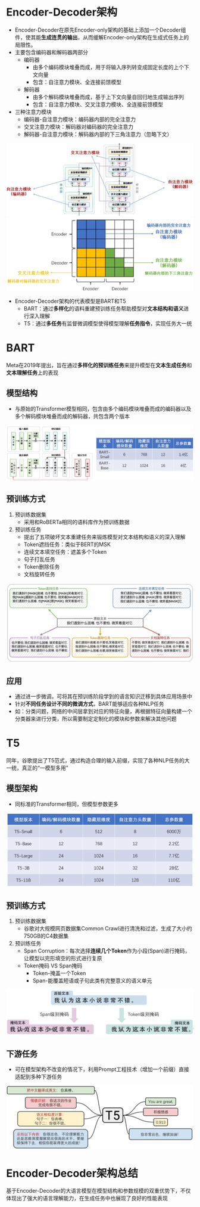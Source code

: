 # Encoder-Decoder架构

- Encoder-Decoder在原先Encoder-only架构的基础上添加一个Decoder组件，使其能**生成连贯的输出**，从而缓解Encoder-only架构在生成式任务上的局限性。
- 主要包含编码器和解码器两部分
  - 编码器
    - 由多个编码模块堆叠而成，用于将输入序列转变成固定长度的上个下文向量
    - 包含：自注意力模块、全连接前馈模型
  - 解码器
    - 由多个解码模块堆叠而成，基于上下文向量自回归地生成输出序列
    - 包含：自注意力模块、交叉注意力模块、全连接前馈模型
- 三种注意力模块
  - 编码器-自注意力模块：编码器内部的完全注意力
  - 交叉注意力模块：解码器对编码器的完全注意力
  - 解码器-自注意力模块：解码器内部的下三角注意力（忽略下文）

<img src="./images/2-3-1-attention1.png" alt="image-20250429173522875" style="zoom:150%;" />

<img src="./images/2-3-2-attention2.png" alt="image-20250429173708952" style="zoom: 60%;" />

- Encoder-Decoder架构的代表模型是BART和T5
  - BART：通过**多样化**的语料重建预训练任务帮助模型对**文本结构和语义**进行深入理解
  - T5：通过**多任务**有监督微调模型使得模型理解**任务指令**，实现任务大一统

# BART

Meta在2019年提出，旨在通过**多样化的预训练任务**来提升模型在**文本生成任务**和**文本理解任务**上的表现

## 模型结构

- 与原始的Transformer模型相同，包含由多个编码模块堆叠而成的编码器以及多个解码模块堆叠而成的解码器，共包含两个版本

![image-20250429175013086](./images/2-3-3-BART.png)

## 预训练方式

1. 预训练数据集
   - 采用和RoBERTa相同的语料库作为预训练数据
2. 预训练任务
   - 提出了五项破坏文本重建任务来锻炼模型对文本结构和语义的深入理解
   - Token遮挡任务：类似于BERT的MSK
   - 连续文本填空任务：遮盖多个Token
   - 句子打乱任务
   - Token删除任务
   - 文档旋转任务

![image-20250429175043159](./images/2-3-4-BART-Tasks.png)

## 应用

- 通过进一步微调，可将其在预训练阶段学到的语言知识迁移到具体应用场景中
- 针对**不同任务设计不同的微调方式**，BART能够适应各种NLP任务
- 如：分类问题，网络的中间层拿到对应的特征向量，再根据特征向量构建一个分类器来进行分类，所以需要制定定制化的模块和参数来解决其他问题

# T5

同年，谷歌提出了T5范式，通过构造合理的输入前缀，实现了各种NLP任务的大一统，真正的“一模型多用”

## 模型架构

- 同标准的Transformer相同，但模型参数更多

<img src="./images/2-3-5-T5.png" alt="image-20250429175958739" style="zoom: 60%;" />

## 预训练方式

1. 预训练数据集
   - 谷歌对大规模网页数据集Common Crawl进行清洗和过滤，生成了大小约750GB的C4数据集
2. 预训练任务
   - Span Corruption：每次选择**连续几个Token**作为小段(Span)进行掩码，让模型以完形填空的形式进行复原
   - Token掩码 VS Span掩码
     - Token-掩盖一个Token
     - Span-能覆盖短语或子句此类有完整意义的语义单元

<img src="./images/2-3-6-T5-Span.png" alt="image-20250429180049761" style="zoom:67%;" />

## 下游任务

- 可在模型架构不改变的情况下，利用Prompt工程技术（增加一个前缀）直接适配到多种下游任务

<img src="./images/2-3-7-T5-DownstreamTasks.png" alt="image-20250429180143270" style="zoom: 65%;" />

# Encoder-Decoder架构总结

基于Encoder-Decoder的大语言模型在模型结构和参数规模的双重优势下，不仅体现出了强大的语言理解能力，在生成任务中也展现了良好的性能表现